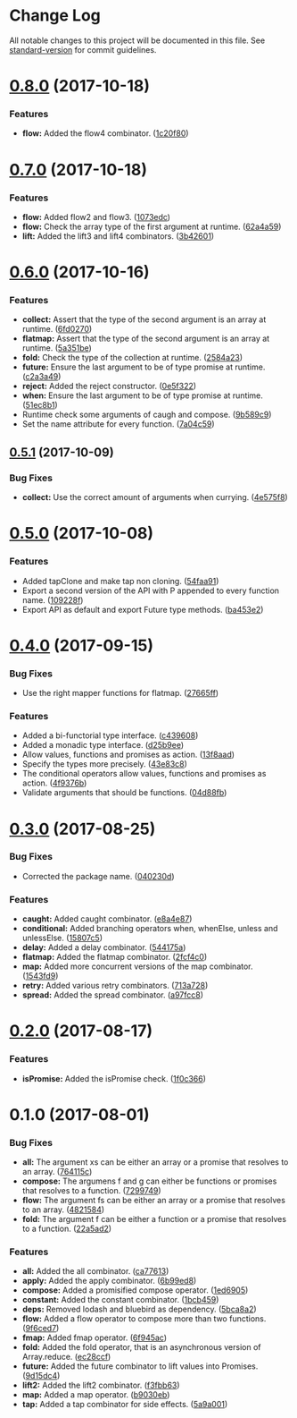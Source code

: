 # Change Log

All notable changes to this project will be documented in this file. See [standard-version](https://github.com/conventional-changelog/standard-version) for commit guidelines.

<a name="0.8.0"></a>
# [0.8.0](https://github.com/critocrito/dashp/compare/v0.7.0...v0.8.0) (2017-10-18)


### Features

* **flow:** Added the flow4 combinator. ([1c20f80](https://github.com/critocrito/dashp/commit/1c20f80))



<a name="0.7.0"></a>
# [0.7.0](https://github.com/critocrito/dashp/compare/v0.6.0...v0.7.0) (2017-10-18)


### Features

* **flow:** Added flow2 and flow3. ([1073edc](https://github.com/critocrito/dashp/commit/1073edc))
* **flow:** Check the array type of the first argument at runtime. ([62a4a59](https://github.com/critocrito/dashp/commit/62a4a59))
* **lift:** Added the lift3 and lift4 combinators. ([3b42601](https://github.com/critocrito/dashp/commit/3b42601))



<a name="0.6.0"></a>
# [0.6.0](https://github.com/critocrito/dashp/compare/v0.5.1...v0.6.0) (2017-10-16)


### Features

* **collect:** Assert that the type of the second argument is an array at runtime. ([6fd0270](https://github.com/critocrito/dashp/commit/6fd0270))
* **flatmap:** Assert that the type of the second argument is an array at runtime. ([5a351be](https://github.com/critocrito/dashp/commit/5a351be))
* **fold:** Check the type of the collection at runtime. ([2584a23](https://github.com/critocrito/dashp/commit/2584a23))
* **future:** Ensure the last argument to be of type promise at runtime. ([c2a3a49](https://github.com/critocrito/dashp/commit/c2a3a49))
* **reject:** Added the reject constructor. ([0e5f322](https://github.com/critocrito/dashp/commit/0e5f322))
* **when:** Ensure the last argument to be of type promise at runtime. ([51ec8b1](https://github.com/critocrito/dashp/commit/51ec8b1))
* Runtime check some arguments of caugh and compose. ([9b589c9](https://github.com/critocrito/dashp/commit/9b589c9))
* Set the name attribute for every function. ([7a04c59](https://github.com/critocrito/dashp/commit/7a04c59))



<a name="0.5.1"></a>
## [0.5.1](https://github.com/critocrito/dashp/compare/v0.5.0...v0.5.1) (2017-10-09)


### Bug Fixes

* **collect:** Use the correct amount of arguments when currying. ([4e575f8](https://github.com/critocrito/dashp/commit/4e575f8))



<a name="0.5.0"></a>
# [0.5.0](https://github.com/critocrito/dashp/compare/v0.4.0...v0.5.0) (2017-10-08)


### Features

* Added tapClone and make tap non cloning. ([54faa91](https://github.com/critocrito/dashp/commit/54faa91))
* Export a second version of the API with P appended to every function name. ([109228f](https://github.com/critocrito/dashp/commit/109228f))
* Export API as default and export Future type methods. ([ba453e2](https://github.com/critocrito/dashp/commit/ba453e2))



<a name="0.4.0"></a>
# [0.4.0](https://gitlab.com/critocrito/dashp/compare/v0.3.0...v0.4.0) (2017-09-15)


### Bug Fixes

* Use the right mapper functions for flatmap. ([27665ff](https://gitlab.com/critocrito/dashp/commit/27665ff))


### Features

* Added a bi-functorial type interface. ([c439608](https://gitlab.com/critocrito/dashp/commit/c439608))
* Added a monadic type interface. ([d25b9ee](https://gitlab.com/critocrito/dashp/commit/d25b9ee))
* Allow values, functions and promises as action. ([13f8aad](https://gitlab.com/critocrito/dashp/commit/13f8aad))
* Specify the types more precisely. ([43e83c8](https://gitlab.com/critocrito/dashp/commit/43e83c8))
* The conditional operators allow values, functions and promises as action. ([4f9376b](https://gitlab.com/critocrito/dashp/commit/4f9376b))
* Validate arguments that should be functions. ([04d88fb](https://gitlab.com/critocrito/dashp/commit/04d88fb))



<a name="0.3.0"></a>
# [0.3.0](https://gitlab.com/critocrito/dashp/compare/v0.2.0...v0.3.0) (2017-08-25)


### Bug Fixes

* Corrected the package name. ([040230d](https://gitlab.com/critocrito/dashp/commit/040230d))


### Features

* **caught:** Added caught combinator. ([e8a4e87](https://gitlab.com/critocrito/dashp/commit/e8a4e87))
* **conditional:** Added branching operators when, whenElse, unless and unlessElse. ([15807c5](https://gitlab.com/critocrito/dashp/commit/15807c5))
* **delay:** Added a delay combinator. ([544175a](https://gitlab.com/critocrito/dashp/commit/544175a))
* **flatmap:** Added the flatmap combinator. ([2fcf4c0](https://gitlab.com/critocrito/dashp/commit/2fcf4c0))
* **map:** Added more concurrent versions of the map combinator. ([1543fd9](https://gitlab.com/critocrito/dashp/commit/1543fd9))
* **retry:** Added various retry combinators. ([713a728](https://gitlab.com/critocrito/dashp/commit/713a728))
* **spread:** Added the spread combinator. ([a97fcc8](https://gitlab.com/critocrito/dashp/commit/a97fcc8))



<a name="0.2.0"></a>
# [0.2.0](https://gitlab.com/critocrito/dashp/compare/v0.1.0...v0.2.0) (2017-08-17)


### Features

* **isPromise:** Added the isPromise check. ([1f0c366](https://gitlab.com/critocrito/dashp/commit/1f0c366))



<a name="0.1.0"></a>
# 0.1.0 (2017-08-01)


### Bug Fixes

* **all:** The argument xs can be either an array or a promise that resolves to an array. ([764115c](https://gitlab.com/critocrito/dashp/commit/764115c))
* **compose:** The argumens f and g can either be functions or promises that resolves to a function. ([7299749](https://gitlab.com/critocrito/dashp/commit/7299749))
* **flow:** The argument fs can be either an array or a promise that resolves to an array. ([4821584](https://gitlab.com/critocrito/dashp/commit/4821584))
* **fold:** The argument f can be either a function or a promise that resolves to a function. ([22a5ad2](https://gitlab.com/critocrito/dashp/commit/22a5ad2))


### Features

* **all:** Added the all combinator. ([ca77613](https://gitlab.com/critocrito/dashp/commit/ca77613))
* **apply:** Added the apply combinator. ([6b99ed8](https://gitlab.com/critocrito/dashp/commit/6b99ed8))
* **compose:** Added a promisified compose operator. ([1ed6905](https://gitlab.com/critocrito/dashp/commit/1ed6905))
* **constant:** Added the constant combinator. ([1bcb459](https://gitlab.com/critocrito/dashp/commit/1bcb459))
* **deps:** Removed lodash and bluebird as dependency. ([5bca8a2](https://gitlab.com/critocrito/dashp/commit/5bca8a2))
* **flow:** Added a flow operator to compose more than two functions. ([9f6ced7](https://gitlab.com/critocrito/dashp/commit/9f6ced7))
* **fmap:** Added fmap operator. ([6f945ac](https://gitlab.com/critocrito/dashp/commit/6f945ac))
* **fold:** Added the fold operator, that is an asynchronous version of Array.reduce. ([ec28ccf](https://gitlab.com/critocrito/dashp/commit/ec28ccf))
* **future:** Added the future combinator to lift values into Promises. ([9d15dc4](https://gitlab.com/critocrito/dashp/commit/9d15dc4))
* **lift2:** Added the lift2 combinator. ([f3fbb63](https://gitlab.com/critocrito/dashp/commit/f3fbb63))
* **map:** Added a map operator. ([b9030eb](https://gitlab.com/critocrito/dashp/commit/b9030eb))
* **tap:** Added a tap combinator for side effects. ([5a9a001](https://gitlab.com/critocrito/dashp/commit/5a9a001))
